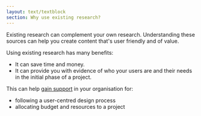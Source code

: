 ```yaml
---
layout: text/textblock
section: Why use existing research?
---
```

Existing research can complement your own research. Understanding these sources can help you create content that's user friendly and of value.

Using existing research has many benefits:
- It can save time and money. 
- It can provide you with evidence of who your users are and their needs in the initial phase of a project.

This can help [gain support](/content-strategy/getting-buy-in/) in your organisation for:
- following a user-centred design process
- allocating budget and resources to a project
